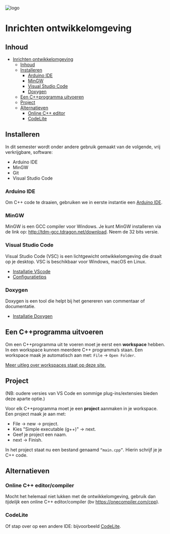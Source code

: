 ![logo](../c++/img/ISO_C++_Logo.svg) [](logo-id)

# Inrichten ontwikkelomgeving[](title-id)

## Inhoud[](toc-id)
- [Inrichten ontwikkelomgeving](#inrichten-ontwikkelomgeving)
  - [Inhoud](#inhoud)
  - [Installeren](#installeren)
    - [Arduino IDE](#arduino-ide)
    - [MinGW](#mingw)
    - [Visual Studio Code](#visual-studio-code)
    - [Doxygen](#doxygen)
  - [Een C++programma uitvoeren](#een-cprogramma-uitvoeren)
  - [Project](#project)
  - [Alternatieven](#alternatieven)
    - [Online C++ editor](#online-c-editor)
    - [CodeLite](#codelite)


## Installeren
In dit semester wordt onder andere gebruik gemaakt van de volgende, vrij verkrijgbare, software:
- Arduino IDE
- MinGW
- Git
- Visual Studio Code

### Arduino IDE
Om C++ code te draaien, gebruiken we in eerste instantie een [Arduino IDE](https://docs.arduino.cc/learn/starting-guide/the-arduino-software-ide/).

### MinGW
MinGW is een GCC compiler voor Windows. Je kunt MinGW installeren via de link op: http://tdm-gcc.tdragon.net/download. Neem de 32 bits versie.

### Visual Studio Code
Visual Studio Code (VSC) is een lichtgewicht ontwikkelomgeving die draait op je desktop. VSC is beschikbaar voor Windows, macOS en Linux.
* [Installatie VScode](visualstudiocode.md)
* [Configuratietips](vscode_tips.md)

### Doxygen
Doxygen is een tool die helpt bij het genereren van commentaar of documentatie.
* [Installatie Doxygen](./doxygen.md)

## Een C++programma uitvoeren
Om een C++programma uit te voeren moet je eerst een **workspace** hebben. In een workspace kunnen meerdere C++ programma’s staan.
Een workspace maak je automatisch aan met: `File` -> `Open Folder`.

[Meer uitleg over workspaces staat op deze site.](https://code.visualstudio.com/docs/editor/workspaces/workspaces)

## Project 

(NB: oudere versies van VS Code en sommige plug-ins/extensies bieden deze aparte optie.)

Voor elk C++programma moet je een **project** aanmaken in je workspace. Een project maak je aan met: 
- File -> new -> project. 
- Kies "Simple executable (g++)" -> next.
- Geef je project een naam. 
- next -> Finish.
  
In het project staat nu een bestand genaamd `“main.cpp”`. Hierin schrijf je je C++ code.

## Alternatieven
### Online C++ editor/compiler
Mocht het helemaal niet lukken met de ontwikkelomgeving, gebruik dan *tijdelijk* een online C++ editor/compiler (bv https://onecompiler.com/cpp).
### CodeLite
Of stap over op een andere IDE: bijvoorbeeld [CodeLite](codelite.md).
